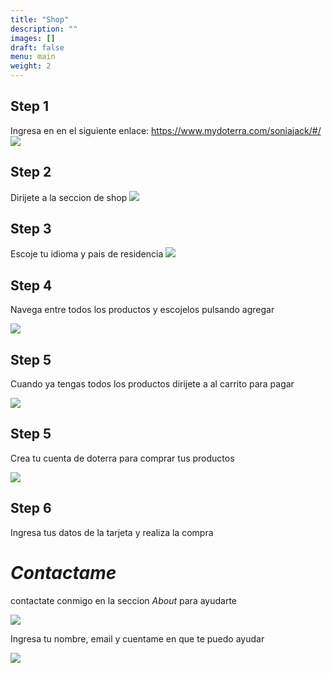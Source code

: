 ```yaml
---
title: "Shop"
description: ""
images: []
draft: false
menu: main
weight: 2
---
```


## Step 1

Ingresa en en el siguiente enlace: https://www.mydoterra.com/soniajack/#/
![](/images/myDoterraHome.png)

## Step 2

Dirijete a la seccion de shop 
![](/images/doterraShop.png)

## Step 3

Escoje tu idioma y pais de residencia
![](/images/myDoterra2.png)

## Step 4
Navega entre todos los productos y escojelos pulsando agregar 

![](/images/agregar.png)


## Step 5
Cuando ya tengas todos los productos dirijete a al carrito para pagar

![](/images/carrito.png)

## Step 5
Crea tu cuenta de doterra para comprar tus productos

![](/images/cuenta.png)

## Step 6
Ingresa tus datos de la tarjeta y realiza la compra

# *Contactame*

contactate conmigo en la seccion *About* para ayudarte

![](/images/contact.png)

Ingresa tu nombre, email y cuentame en que te puedo ayudar 

 ![](/images/contact2.png)

